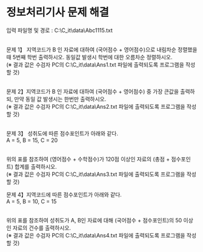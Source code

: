 <h1>정보처리기사 문제 해결</h1>

입력 파일명 및 경로 : C:\C_it\data\Abc1115.txt <br> <br>

문제 1】 지역코드가 B 인 자료에 대하여 (국어점수 + 영어점수)으로 내림차순 정렬했을 때 5번째 학번 출력하시오. 동일값 발생시 학번에 대한 오름차순 정렬하시오.<br>
(※ 결과 값은 수검자 PC의 C:\C_it\data\Ans1.txt 파일에 출력되도록 프로그램을 작성할 것)<br><br>


문제 2】지역코드가 B 인 자료에 대하여 (국어점수 + 영어점수) 중 가장 큰값을 출력하되, 만약 동일 값 발생시는 한번만 출력하시오.<br>
(※ 결과 값은 수검자 PC의 C:\C_it\data\Ans2.txt 파일에 출력되도록 프로그램을 작성할 것)<br><br>

문제 3】 성취도에 따른 점수포인트가 아래와 같다. <br>
A = 5, B = 15, C = 20<br><br>

위의 표를 참조하여 (영어점수 + 수학점수)가 120점 이상인 자료의 (총점 + 점수포인트) 합계를 출력하시오. <br>
(※ 결과 값은 수검자 PC의 C:\C_it\data\Ans3.txt 파일에 출력되도록 프로그램을 작성할 것)<br>

문제 4】지역코드에 따른 점수포인트가 아래와 같다. <br>
A = 5, B = 10, C = 15<br><br>

위의 표를 참조하여 성취도가 A, B인 자료에 대해 (국어점수 + 점수포인트)의 50 이상인 자료의 건수를 출력하시오.<br>
(※ 결과 값은 수검자 PC의 C:\C_it\data\Ans4.txt 파일에 출력되도록 프로그램을 작성할 것)
